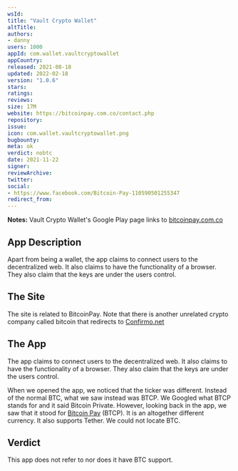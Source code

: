 ```yaml
---
wsId: 
title: "Vault Crypto Wallet"
altTitle: 
authors:
- danny
users: 1000
appId: com.wallet.vaultcryptowallet
appCountry: 
released: 2021-08-18
updated: 2022-02-18
version: "1.0.6"
stars: 
ratings: 
reviews: 
size: 17M
website: https://bitcoinpay.com.co/contact.php
repository: 
issue: 
icon: com.wallet.vaultcryptowallet.png
bugbounty: 
meta: ok
verdict: nobtc
date: 2021-11-22
signer: 
reviewArchive:
twitter: 
social:
- https://www.facebook.com/Bitcoin-Pay-110590501255347
redirect_from:
---
```


**Notes:** Vault Crypto Wallet's Google Play page links to [bitcoinpay.com.co](https://bitcoinpay.com.co)

## App Description

Apart from being a wallet, the app claims to connect users to the decentralized web. It also claims to have the functionality of a browser. They also claim that the keys are under the users control. 

## The Site

The site is related to BitcoinPay. Note that there is another unrelated crypto company called bitcoin that redirects to [Confirmo.net](https://confirmo.net)

## The App

The app claims to connect users to the decentralized web. It also claims to have the functionality of a browser. They also claim that the keys are under the users control. 

When we opened the app, we noticed that the ticker was different. Instead of the normal BTC, what we saw instead was BTCP. We Googled what BTCP stands for and it said Bitcoin Private. However, looking back in the app, we saw that it stood for [Bitcoin Pay](https://twitter.com/BitcoinWalletz/status/1459043248362643477/photo/1) (BTCP). It is an altogether different currency. It also supports Tether. We could not locate BTC. 

## Verdict

This app does not refer to nor does it have BTC support.

